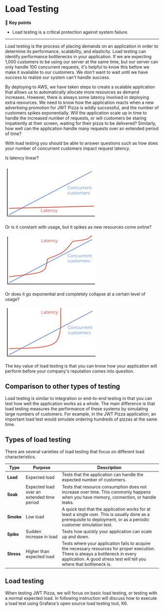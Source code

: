 # Load Testing

🔑 **Key points**

- Load testing is a critical protection against system failure.

---

Load testing is the process of placing demands on an application in order to determine its performance, scalability, and elasticity. Load testing can identify performance bottlenecks in your application. If we are expecting 1,000 customers to be using our server at the same time, but our server can only handle 100 concurrent requests, it's helpful to know this before we make it available to our customers. We don't want to wait until we have success to realize our system can't handle success.

By deploying to AWS, we have taken steps to create a scalable application that allows us to automatically allocate more resources as demand increases. However, there is always some latency involved in deploying extra resources. We need to know how the application reacts when a new advertising promotion for JWT Pizza is wildly successful, and the number of customers spikes exponentially. Will the application scale up in time to handle the increased number of requests, or will customers be staring impatiently at their screen, waiting for their pizza to be delivered? Similarly, how well can the application handle many requests over an extended period of time?

With load testing you should be able to answer questions such as how does your number of concurrent customers impact request latency.

Is latency linear?

![Linear scaling](linearScaling.png)

Or is it constant with usage, but it spikes as new resources come online?

![Spiky scaling](spikyScaling.png)

Or does it go exponential and completely collapse at a certain level of usage?

![Exponential scaling](exponentialScaling.png)

The key value of load testing is that you can know how your application will perform before your company's reputation comes into question.

## Comparison to other types of testing

Load testing is similar to integration or end-to-end testing in that you can test how well the application works as a whole. The main difference is that load testing measures the performance of these systems by simulating large numbers of customers. For example, in the JWT Pizza application, an important load test would simulate ordering hundreds of pizzas at the same time.

## Types of load testing

There are several varieties of load testing that focus on different load characteristics.

| Type       | Purpose                                    | Description                                                                                                                                                                                               |
| ---------- | ------------------------------------------ | --------------------------------------------------------------------------------------------------------------------------------------------------------------------------------------------------------- |
| **Load**   | Expected load                              | Tests that the application can handle the expected number of customers.                                                                                                                                   |
| **Soak**   | Expected load over an extended time period | Tests that resource consumption does not increase over time. This commonly happens when you have memory, connection, or handle leaks.                                                                     |
| **Smoke**  | Low load                                   | A quick test that the application works for at least a single user. This is usually done as a prerequisite to deployment, or as a periodic customer simulation test.                                      |
| **Spike**  | Sudden increase in load                    | Tests how quickly your application can scale up and down.                                                                                                                                                 |
| **Stress** | Higher than expected load                  | Tests where your application fails to acquire the necessary resources for proper execution. There is always a bottleneck in every application. A good stress test will tell you where that bottleneck is. |

## Load testing

When testing JWT Pizza, we will focus on basic load testing, or testing with a normal expected load. In following instruction will discuss how to execute a load test using Grafana's open source load testing tool, K6.

